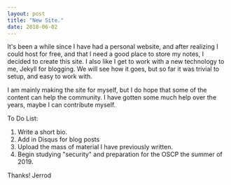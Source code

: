 ```yaml
---
layout: post
title: "New Site."
date: 2018-06-02
---
```

  
It's been a while since I have had a personal website, and after realizing I could host for free, and that I need a good place to store my notes, I decided to create this site. I also like I get to work with a new technology to me, Jekyll for blogging. We will see how it goes, but so far it was trivial to setup, and easy to work with.

I am mainly making the site for myself, but I do hope that some of the content can help the community. I have gotten some much help over the years, maybe I can contribute myself.

To Do List:
1) Write a short bio.
2) Add in Disqus for blog posts
3) Upload the mass of material I have previously written.
4) Begin studying "security" and preparation for the OSCP the summer of 2019.

Thanks!
Jerrod
